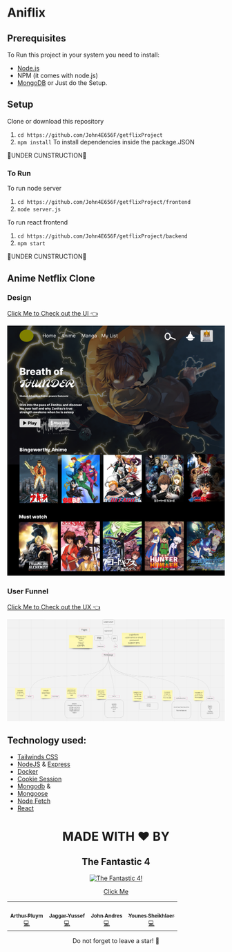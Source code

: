 # Aniflix
## Prerequisites
To Run this project in your system you need to install:
- [Node.js](https://nodejs.org/en/download/)
- NPM (it comes with node.js)
- [MongoDB](https://www.mongodb.com/)
or Just do the Setup. 

## Setup
Clone or download this repository

1. `cd https://github.com/John4E656F/getflixProject`
2. `npm install` To install dependencies inside the package.JSON


🚧UNDER CUNSTRUCTION🚧
### To Run

To run node server
1. `cd https://github.com/John4E656F/getflixProject/frontend`
2. `node server.js`

To run react frontend
1. `cd https://github.com/John4E656F/getflixProject/backend`
2. `npm start`

🚧UNDER CUNSTRUCTION🚧

## Anime Netflix Clone
### Design

[Click Me to Check out the UI 👈](https://www.figma.com/file/SJwTqAdGM0fmk9kw85S3Jw/Aniflex-web-design?node-id=0%3A1)

![Aniflex Web ](/inspiration/aniflixDesign.PNG "Aniflex Designed by @john4e656f")

### User Funnel

[Click Me to Check out the UX 👈](https://miro.com/app/board/uXjVOmnF7ZY=/?share_link_id=286191284988)

![Aniflex user funnel ](/inspiration/userfunnel.PNG "Aniflex user funnel")

## Technology used:
- [Tailwinds CSS](https://tailwindcss.com/docs/installation "A utility-first CSS framework")
- [NodeJS](https://nodejs.org/en/ " JavaScript runtime built on Chrome's V8 JavaScript engine") &
[Express](https://expressjs.com/ " Express is a minimal and flexible Node.js web application framework")
- [Docker](https://docs.docker.com/ "Developing, shipping, and running applications.")
- [Cookie Session](https://www.npmjs.com/package/cookie-session "Store use session with cookie. server or client")
- [Mongodb](https://www.mongodb.com/ "Database") & 
- [Mongoose](https://mongoosejs.com/ "MongoDB framework object modeling for node.js") 
- [Node Fetch](https://www.npmjs.com/package/node-fetch "Node Fetch Package")
- [React ](https://reactjs.org/docs/getting-started.html)




<div align="center">
<h1>MADE WITH ❤️ BY </h1>

<h2>The Fantastic 4</h2>



[![The Fantastic 4!](./inspiration/fantastic4.gif)](https://www.youtube.com/watch?v=vTIIMJ9tUc8)
  

<div align="center"><a href="https://www.youtube.com/watch?v=vTIIMJ9tUc8">Click Me</a></div>


<table align="center">
  <tr>
    <td align="center"><a href="https://github.com/TheNewArthur"><img src="https://avatars.githubusercontent.com/u/104309130?v=4" width="100px;" alt=""/><br /><sub><b>Arthur Pluym</b></sub></a><br /><a href="https://github.com/TheNewArthur" title="Code">💻</a></td>
    <td align="center"><a href="https://github.com/JaggarYussef"><img src="https://avatars.githubusercontent.com/u/104254922?v=4" width="100px;" alt=""/><br /><sub><b>Jaggar Yussef</b></sub></a><br /><a href="https://github.com/JaggarYussef" title="Code">💻</a> </td>
    <td align="center"><a href="https://github.com/John4E656F"><img src="https://avatars.githubusercontent.com/u/104214379?v=4" width="100px;" alt=""/><br /><sub><b>John Andres</b></sub></a><br /><a href="https://github.com/John4E656F3" title="Code">💻</a> </td>
    <td align="center"><a href="https://github.com/Younes-sh"><img src="https://avatars.githubusercontent.com/u/98320752?v=4" width="100px;" alt=""/><br /><sub><b>Younes Sheikhlaer</b></sub></a><br /><a href="https://github.com/Younes-sh" title="Code">💻</a>
  </tr>
 </table>
<div align="center">
Do not forget to leave a star! 🤗
</div>
